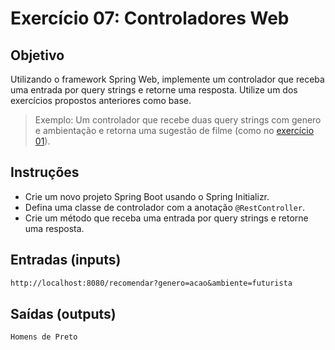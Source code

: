 # Exercício 07: Controladores Web

## Objetivo

Utilizando o framework Spring Web, implemente um controlador que receba uma entrada por query strings e retorne uma resposta. Utilize um dos exercícios propostos anteriores como base.

> Exemplo: Um controlador que recebe duas query strings com genero e ambientação e retorna uma sugestão de filme (como no [exercício 01](./exercicio01.md)).

## Instruções

* Crie um novo projeto Spring Boot usando o Spring Initializr.
* Defina uma classe de controlador com a anotação `@RestController`.
* Crie um método que receba uma entrada por query strings e retorne uma resposta.


## Entradas (inputs)

````txt
http://localhost:8080/recomendar?genero=acao&ambiente=futurista
````

## Saídas (outputs)

````txt
Homens de Preto
````